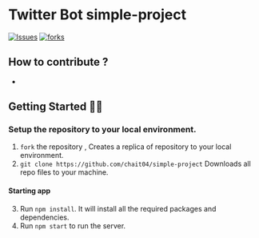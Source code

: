 # Twitter Bot simple-project

[![Issues](https://img.shields.io/github/issues/chait04/meme-app-react)](#issues)
[![forks](https://img.shields.io/github/forks/chait04/meme-app-react)](#forks)

## How to contribute ? 
- 

##  Getting Started 👨‍💻
### Setup the repository to your local environment.

1. `fork` the repository ,     Creates a replica of repository to your local environment.
2. `git clone https://github.com/chait04/simple-project`   Downloads all repo files to your machine.

#### Starting app
3. Run `npm install`. It will install all the required packages and dependencies.
4. Run `npm start` to run the server.
